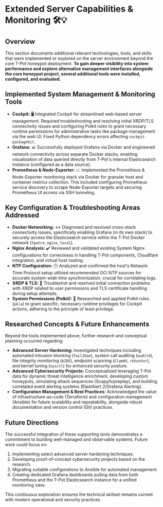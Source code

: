 # Extended Server Capabilities & Monitoring 🛠️💡

## Overview

This section documents additional relevant technologies, tools, and skills that were implemented or explored on the server environment beyond the core T-Pot honeypot deployment. **To gain deeper visibility into system performance and explore alternative management interfaces alongside the core honeypot project, several additional tools were installed, configured, and evaluated.**

## Implemented System Management & Monitoring Tools

* **Cockpit:** 🖥️ Integrated Cockpit for streamlined web-based server management. Required troubleshooting and resolving initial XRDP/TLS connectivity issues and configuring Polkit rules to grant necessary runtime permissions for administrative tasks like package management via the web UI. Fixed Python dependency errors affecting `cockpit-packagekit`.
* **Grafana:** 📊 Successfully deployed Grafana via Docker and engineered network connectivity across separate Docker stacks, enabling visualization of data queried directly from T-Pot's internal Elasticsearch instance (configured as a data source).
* **Prometheus & Node-Exporter:** 📈 Implemented the Prometheus & Node-Exporter monitoring stack via Docker for granular host and container metrics collection. This included configuring Prometheus service discovery to scrape Node-Exporter targets and securing Prometheus UI access via SSH tunneling.

## Key Configuration & Troubleshooting Areas Addressed

* **Docker Networking:** ↔️ Diagnosed and resolved cross-stack connectivity issues, specifically enabling Grafana (in its own stack) to securely access the Elasticsearch service within the T-Pot Docker network (`tpotce_nginx_local`).
* **Nginx Analysis:** ✔️ Reviewed and validated existing System Nginx configurations for correctness in handling T-Pot components, Cloudflare integration, and virtual host routing.
* **NTP Configuration:** 🕒 Analyzed and confirmed the host's Network Time Protocol setup utilized recommended OCI NTP sources for accurate system-wide time synchronization, crucial for correlating logs.
* **XRDP & TLS:** 🔐 Troubleshot and resolved initial connection problems with XRDP related to user permissions and TLS certificate handling during setup attempts.
* **System Permissions (Polkit):** 🔑 Researched and applied Polkit rules (`pkla`) to grant specific, necessary runtime privileges for Cockpit actions, adhering to the principle of least privilege.

## Researched Concepts & Future Enhancements

Beyond the tools implemented above, further research and conceptual planning occurred regarding:

* **Advanced Server Hardening:** Investigated techniques including automated intrusion blocking (`fail2ban`), system call auditing (`auditd`), file integrity monitoring (`AIDE`), endpoint scanning (`ClamAV`, `rkhunter`), and kernel tuning (`sysctl`) for enhanced security posture.
* **Advanced Cybersecurity Projects:** Conceptualized leveraging T-Pot data for dynamic threat intelligence enrichment, developing custom honeypots, simulating attack sequences (Scapy/tcpreplay), and building correlated event alerting systems (ElastAlert 2/Grafana Alerting).
* **Configuration Management & Best Practices:** Acknowledged the value of infrastructure-as-code (Terraform) and configuration management (Ansible) for future scalability and repeatability, alongside robust documentation and version control (Git) practices.

## Future Directions

The successful integration of these supporting tools demonstrates a commitment to building well-managed and observable systems. Future work could focus on:

1. Implementing select advanced server hardening techniques.
2. Developing proof-of-concept cybersecurity projects based on the research.
3. Migrating suitable configurations to Ansible for automated management.
4. Creating dedicated Grafana dashboards pulling data from both Prometheus and the T-Pot Elasticsearch instance for a unified monitoring view.

This continuous exploration ensures the technical skillset remains current with modern operational and security practices.
